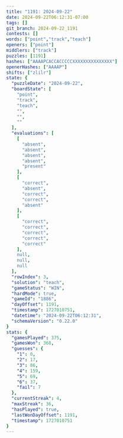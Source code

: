 ```yaml
---
title: "1191: 2024-09-22"
date: 2024-09-22T06:12:31-07:00
tags: []
git_branch: 2024-09-22_1191
contests: []
words: ["point","track","teach"]
openers: ["point"]
middlers: ["track"]
puzzles: [1191]
hashes: ["AAAAPCACCACCCCCXXXXXXXXXXXXXXX"]
openerHashes: ["AAAAP"]
shifts: ["zlilr"]
state: {
  "puzzleDate": "2024-09-22",
  "boardState": [
    "point",
    "track",
    "teach",
    "",
    "",
    ""
  ],
  "evaluations": [
    [
      "absent",
      "absent",
      "absent",
      "absent",
      "present"
    ],
    [
      "correct",
      "absent",
      "correct",
      "correct",
      "absent"
    ],
    [
      "correct",
      "correct",
      "correct",
      "correct",
      "correct"
    ],
    null,
    null,
    null
  ],
  "rowIndex": 3,
  "solution": "teach",
  "gameStatus": "WIN",
  "hardMode": true,
  "gameId": "1886",
  "dayOffset": 1191,
  "timestamp": 1727010751,
  "datetime": "2024-09-22T06:12:31",
  "schemaVersion": "0.22.0"
}
stats: {
  "gamesPlayed": 375,
  "gamesWon": 368,
  "guesses": {
    "1": 0,
    "2": 17,
    "3": 86,
    "4": 159,
    "5": 69,
    "6": 37,
    "fail": 7
  },
  "currentStreak": 4,
  "maxStreak": 36,
  "hasPlayed": true,
  "lastWonDayOffset": 1191,
  "timestamp": 1727010751
}
---
```

<!-- more -->
